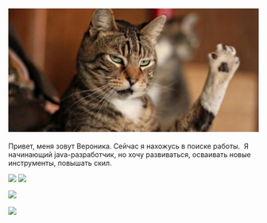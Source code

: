### ![Привет](%D0%BF%D1%80%D0%B8%D0%B2%D0%B5%D1%82%D0%9A%D0%BE%D1%82.jpg)

<p aling="center">Привет, меня зовут Вероника. Сейчас я нахожусь в поиске работы.  Я начинающий java-разработчик, но хочу развиваться, осваивать новые инструменты, повышать скил.</p>
<div><img src="https://cdn.jsdelivr.net/gh/devicons/devicon/icons/java/java-original-wordmark.svg" white=10%/>
<img src="https://cdn.jsdelivr.net/gh/devicons/devicon/icons/docker/docker-original-wordmark.svg" white=10% />

<img src="https://cdn.jsdelivr.net/gh/devicons/devicon/icons/spring/spring-original-wordmark.svg" white=10%/> <i class="devicon-adonisjs-original цветной"></i> 

<img src="https://cdn.jsdelivr.net/gh/devicons/devicon/icons/adonisjs/adonisjs-original.svg" />
          
          
          
</div>
